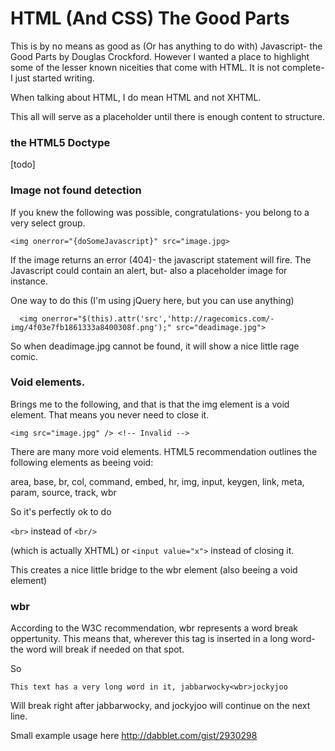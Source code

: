 HTML (And CSS) The Good Parts
===============

This is by no means as good as (Or has anything to do with) Javascript- the Good Parts by Douglas Crockford. However I wanted a place to highlight some of the
lesser known niceities that come with HTML. It is not complete- I just started writing.

When talking about HTML, I do mean HTML and not XHTML.

This all will serve as a placeholder until there is enough content to structure.


### the HTML5 Doctype

[todo]

### Image not found detection
If you knew the following was possible, congratulations- you belong to a very select group.

    <img onerror="{doSomeJavascript}" src="image.jpg>
    
If the image returns an error (404)- the javascript statement will fire. The Javascript could contain an alert, but- also 
a placeholder image for instance. 

One way to do this (I'm using jQuery here, but you can use anything)

      <img onerror="$(this).attr('src','http://ragecomics.com/-img/4f03e7fb1861333a8400308f.png');" src="deadimage.jpg">

So when deadimage.jpg cannot be found, it will show a nice little rage comic.

### Void elements.
Brings me to the following, and that is that the img element is a void element. That means you never need to close it.
    
    <img src="image.jpg" /> <!-- Invalid -->

There are many more void elements. HTML5 recommendation outlines the following elements as beeing void:

area, base, br, col, command, embed, hr, img, input, keygen, link, meta, param, source, track, wbr

So it's perfectly ok to do

`<br>` instead of `<br/>` 

(which is actually XHTML) or `<input value="x">` instead of closing it. 

This creates a nice little bridge to the wbr element (also beeing a void element)

### wbr

According to the W3C recommendation, wbr represents a word break oppertunity. This means that, wherever this tag is inserted in
a long word- the word will break if needed on that spot.

So

    This text has a very long word in it, jabbarwocky<wbr>jockyjoo
    
Will break right after jabbarwocky, and jockyjoo will continue on the next line. 

Small example usage here http://dabblet.com/gist/2930298
